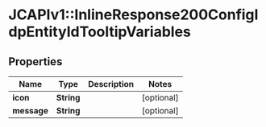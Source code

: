 # JCAPIv1::InlineResponse200ConfigIdpEntityIdTooltipVariables

## Properties
Name | Type | Description | Notes
------------ | ------------- | ------------- | -------------
**icon** | **String** |  | [optional] 
**message** | **String** |  | [optional] 


